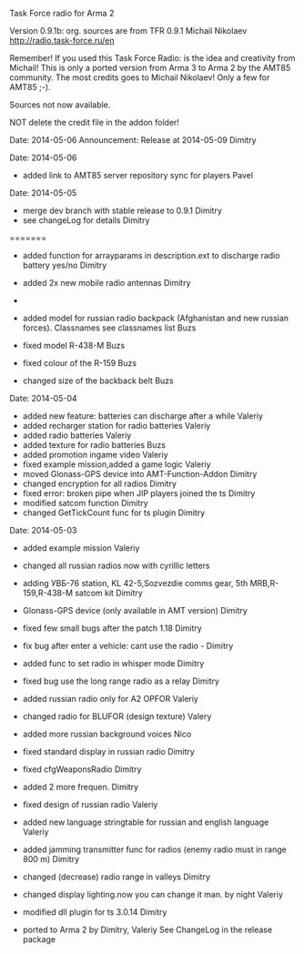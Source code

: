 Task Force radio for Arma 2

Version 0.9.1b: org. sources are from TFR 0.9.1 Michail Nikolaev http://radio.task-force.ru/en

Remember! If you used this Task Force Radio: is the idea and creativity from Michail!
This is only a ported version from Arma 3 to Arma 2 by the AMT85 community.
The most credits goes to Michail Nikolaev!
Only a few for AMT85 ;-).

Sources not now available.


NOT delete the credit file in the addon folder!

Date: 2014-05-06
Announcement: Release at 2014-05-09 Dimitry

Date: 2014-05-06

+ added link to AMT85 server repository sync for players Pavel


Date: 2014-05-05

+ merge dev branch with stable release to 0.9.1 Dimitry
+ see changeLog for details Dimitry

=======
+ added function for arrayparams in description.ext to discharge radio battery yes/no Dimitry
+ added 2x new mobile radio antennas Dimitry
+

+ added model for russian radio backpack (Afghanistan and new russian forces). Classnames see classnames list Buzs
+ fixed model R-438-M Buzs
+ fixed colour of the R-159 Buzs
+ changed size of the backback belt Buzs

Date: 2014-05-04
+ added new feature: batteries can discharge after a while Valeriy
+ added recharger station for radio batteries Valeriy
+ added radio batteries Valeriy
+ added texture for radio batteries Buzs
+ added promotion ingame video Valeriy
+ fixed example mission,added a game logic Valeriy
+ moved Glonass-GPS device into AMT-Function-Addon Dimitry
+ changed encryption for all radios Dimitry
+ fixed error: broken pipe when JIP players joined the ts Dimitry
+ modified satcom function Dimitry
+ changed GetTickCount func for ts plugin Dimitry

Date: 2014-05-03
+ added example mission Valeriy
+ changed all russian radios now with cyrillic letters
+ adding УВБ-76 station, KL 42-5,Sozvezdie comms gear, 5th MRB,R-159,R-438-M satcom kit Dimitry
+ Glonass-GPS device (only available in AMT version) Dimitry
+ fixed few small bugs after the patch 1.18 Dimitry
+ fix bug after enter a vehicle: cant use the radio - Dimitry
+ added func to set radio in whisper mode Dimitry
+ fixed bug use the long range radio as a relay Dimitry
+ added russian radio only for A2 OPFOR Valeriy
+ changed radio for BLUFOR (design texture) Valery
+ added more russian background voices Nico
+ fixed standard display in russian radio Dimitry
+ fixed cfgWeaponsRadio Dimitry
+ added 2 more frequen. Dimitry
+ fixed design of russian radio Valeriy
+ added new language stringtable for russian and english language Valeriy
+ added jamming transmitter func for radios (enemy radio must in range 800 m) Dimitry
+ changed (decrease) radio range in valleys Dimitry
+ changed display lighting.now you can change it man. by night Valeriy
+ modified dll plugin for ts 3.0.14 Dimitry


+ ported to Arma 2 by Dimitry, Valeriy
  See ChangeLog in the release package